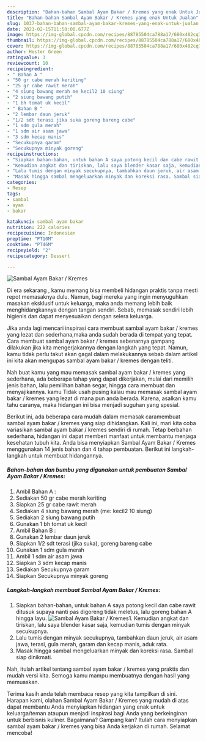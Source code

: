 ```yaml
---
description: "Bahan-bahan Sambal Ayam Bakar / Kremes yang enak Untuk Jualan"
title: "Bahan-bahan Sambal Ayam Bakar / Kremes yang enak Untuk Jualan"
slug: 1037-bahan-bahan-sambal-ayam-bakar-kremes-yang-enak-untuk-jualan
date: 2021-02-15T11:50:00.677Z
image: https://img-global.cpcdn.com/recipes/88785504ca788a17/680x482cq70/sambal-ayam-bakar-kremes-foto-resep-utama.jpg
thumbnail: https://img-global.cpcdn.com/recipes/88785504ca788a17/680x482cq70/sambal-ayam-bakar-kremes-foto-resep-utama.jpg
cover: https://img-global.cpcdn.com/recipes/88785504ca788a17/680x482cq70/sambal-ayam-bakar-kremes-foto-resep-utama.jpg
author: Hester Green
ratingvalue: 3
reviewcount: 10
recipeingredient:
- " Bahan A "
- "50 gr cabe merah keriting"
- "25 gr cabe rawit merah"
- "4 siung bawang merah me kecil2 10 siung"
- "2 siung bawang putih"
- "1 bh tomat uk kecil"
- " Bahan B "
- "2 lembar daun jeruk"
- "1/2 sdt terasi jika suka goreng bareng cabe"
- "1 sdm gula merah"
- "1 sdm air asam jawa"
- "3 sdm kecap manis"
- "Secukupnya garam"
- "Secukupnya minyak goreng"
recipeinstructions:
- "Siapkan bahan-bahan, untuk bahan A saya potong kecil dan cabe rawit ditusuk supaya nanti pas digoreng tidak meletus, lalu goreng bahan A hingga layu."
- "Kemudian angkat dan tiriskan, lalu saya blender kasar saja, kemudian tumis dengan minyak secukupnya."
- "Lalu tumis dengan minyak secukupnya, tambahkan daun jeruk, air asam jawa, terasi, gula merah, garam dan kecap manis, aduk rata."
- "Masak hingga sambal mengeluarkan minyak dan koreksi rasa. Sambal siap dinikmati."
categories:
- Resep
tags:
- sambal
- ayam
- bakar

katakunci: sambal ayam bakar 
nutrition: 222 calories
recipecuisine: Indonesian
preptime: "PT10M"
cooktime: "PT46M"
recipeyield: "2"
recipecategory: Dessert

---
```



![Sambal Ayam Bakar / Kremes](https://img-global.cpcdn.com/recipes/88785504ca788a17/680x482cq70/sambal-ayam-bakar-kremes-foto-resep-utama.jpg)

Di era  sekarang , kamu memang bisa membeli hidangan praktis tanpa mesti repot memasaknya dulu. Namun, bagi mereka yang ingin menyuguhkan masakan eksklusif untuk keluarga, maka anda memang lebih baik menghidangkannya dengan tangan sendiri. Sebab, memasak sendiri lebih higienis dan dapat menyesuaikan dengan selera keluarga.

Jika anda lagi mencari inspirasi cara membuat sambal ayam bakar / kremes yang lezat dan sederhana,maka anda sudah berada di tempat yang tepat. Cara membuat sambal ayam bakar / kremes  sebenarnya gampang dilakukan jika kita mengerjakannya dengan langkah yang tepat. Namun, kamu tidak perlu takut akan gagal dalam melakukannya 
sebab dalam artikel ini kita akan mengupas sambal ayam bakar / kremes dengan teliti.  



Nah buat kamu yang mau memasak sambal ayam bakar / kremes yang sederhana, ada beberapa tahap yang dapat dikerjakan, mulai dari memilih jenis bahan, lalu pemilihan bahan segar, hingga cara membuat dan menyajikannya. kamu Tidak usah pusing kalau mau memasak sambal ayam bakar / kremes yang lezat di mana pun anda berada. Karena, asalkan kamu  tahu caranya, maka hidangan ini bisa menjadi suguhan yang spesial.

Berikut ini, ada beberapa cara mudah dalam memasak caramembuat sambal ayam bakar / kremes yang siap dihidangkan. Kali ini, mari kita coba variasikan sambal ayam bakar / kremes sendiri di rumah. Tetap berbahan sederhana, hidangan ini dapat memberi manfaat untuk membantu menjaga kesehatan tubuh kita. Anda bisa menyiapkan Sambal Ayam Bakar / Kremes menggunakan 14 jenis bahan dan 4 tahap pembuatan. Berikut ini langkah-langkah untuk membuat hidangannya.

<!--inarticleads1-->

##### Bahan-bahan dan bumbu yang digunakan untuk pembuatan Sambal Ayam Bakar / Kremes:

1. Ambil  Bahan A :
1. Sediakan 50 gr cabe merah keriting
1. Siapkan 25 gr cabe rawit merah
1. Sediakan 4 siung bawang merah (me: kecil2 10 siung)
1. Sediakan 2 siung bawang putih
1. Gunakan 1 bh tomat uk kecil
1. Ambil  Bahan B :
1. Gunakan 2 lembar daun jeruk
1. Siapkan 1/2 sdt terasi (jika suka), goreng bareng cabe
1. Gunakan 1 sdm gula merah
1. Ambil 1 sdm air asam jawa
1. Siapkan 3 sdm kecap manis
1. Sediakan Secukupnya garam
1. Siapkan Secukupnya minyak goreng




<!--inarticleads2-->

##### Langkah-langkah membuat Sambal Ayam Bakar / Kremes:

1. Siapkan bahan-bahan, untuk bahan A saya potong kecil dan cabe rawit ditusuk supaya nanti pas digoreng tidak meletus, lalu goreng bahan A hingga layu.
<img src="https://img-global.cpcdn.com/steps/31f9facc36fcd3af/160x128cq70/sambal-ayam-bakar-kremes-langkah-memasak-1-foto.jpg" alt="Sambal Ayam Bakar / Kremes">1. Kemudian angkat dan tiriskan, lalu saya blender kasar saja, kemudian tumis dengan minyak secukupnya.
1. Lalu tumis dengan minyak secukupnya, tambahkan daun jeruk, air asam jawa, terasi, gula merah, garam dan kecap manis, aduk rata.
1. Masak hingga sambal mengeluarkan minyak dan koreksi rasa. Sambal siap dinikmati.




Nah, itulah artikel tentang  sambal ayam bakar / kremes  yang praktis dan mudah versi kita. Semoga kamu mampu membuatnya dengan hasil yang memuaskan. 

Terima kasih anda telah membaca resep yang kita tampilkan di sini. Harapan kami, olahan  Sambal Ayam Bakar / Kremes yang mudah di atas dapat membantu Anda menyiapkan hidangan yang enak untuk keluarga/teman ataupun menjadi inspirasi bagi Anda yang berkeinginan untuk berbisnis kuliner. Bagaimana? Gampang kan? Itulah cara menyiapkan sambal ayam bakar / kremes yang bisa Anda kerjakan di rumah. Selamat mencoba!

